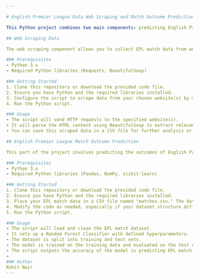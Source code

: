 ```yaml
---

# English Premier League Data Web Scraping and Match Outcome Prediction

This Python project combines two main components: predicting English Premier League (EPL) match outcomes and web scraping EPL match data from websites.

## Web Scraping Data

The web scraping component allows you to collect EPL match data from websites that provide match statistics and scores. This data can be used for training your prediction model or for other analytical purposes.

### Prerequisites
- Python 3.x
- Required Python libraries (Requests, BeautifulSoup)

### Getting Started
1. Clone this repository or download the provided code file.
2. Ensure you have Python and the required libraries installed.
3. Configure the script to scrape data from your chosen website(s) by modifying the URL(s), HTML structure, and data extraction methods.
4. Run the Python script.

### Usage
- The script will send HTTP requests to the specified website(s).
- It will parse the HTML content using BeautifulSoup to extract relevant data such as match scores, team names, and dates.
- You can save this scraped data in a CSV file for further analysis or use it in the EPL match outcome prediction script.

## English Premier League Match Outcome Prediction

This part of the project involves predicting the outcomes of English Premier League (EPL) matches using a Random Forest Classifier. It leverages historical EPL match data to train and test a machine learning model.

### Prerequisites
- Python 3.x
- Required Python libraries (Pandas, NumPy, scikit-learn)

### Getting Started
1. Clone this repository or download the provided code file.
2. Ensure you have Python and the required libraries installed.
3. Place your EPL match data in a CSV file named "matches.csv." The data should include information about match dates, teams, scores, and relevant attributes.
4. Modify the code as needed, especially if your dataset structure differs significantly from the example provided.
5. Run the Python script.

### Usage
- The script will load and clean the EPL match dataset.
- It sets up a Random Forest Classifier with defined hyperparameters.
- The dataset is split into training and test sets.
- The model is trained on the training data and evaluated on the test data.
- The script outputs the accuracy of the model in predicting EPL match outcomes.
- 
### Author
Rohit Nair
---
```

